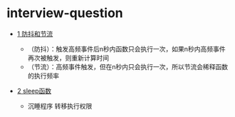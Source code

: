 # interview-question

- [1 防抖和节流](https://github.com/LuHong-HL/interview-question/blob/master/utils/util.js)
  + （防抖）：触发高频事件后n秒内函数只会执行一次，如果n秒内高频事件再次被触发，则重新计算时间
  + （节流）：高频事件触发，但在n秒内只会执行一次，所以节流会稀释函数的执行频率

- [2 sleep函数](https://github.com/LuHong-HL/interview-question/blob/master/utils/sleep.js)
  + 沉睡程序 转移执行权限